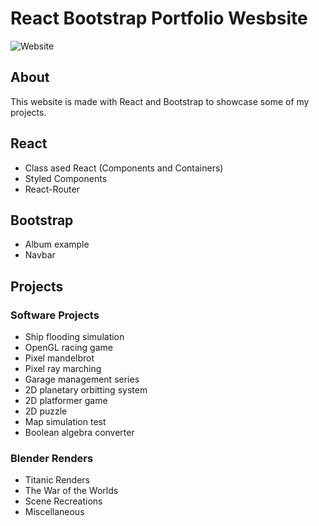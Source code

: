 # React Bootstrap Portfolio Wesbsite
![Website](https://i.imgur.com/ymp1BnW.png)
## About
This website is made with React and Bootstrap to showcase some of my projects.
## React
- Class ased React (Components and Containers)
- Styled Components
- React-Router
## Bootstrap
- Album example
- Navbar
## Projects
### Software Projects
- Ship flooding simulation
- OpenGL racing game
- Pixel mandelbrot
- Pixel ray marching
- Garage management series
- 2D planetary orbitting system
- 2D platformer game
- 2D puzzle
- Map simulation test
- Boolean algebra converter
### Blender Renders
- Titanic Renders
- The War of the Worlds
- Scene Recreations
- Miscellaneous

